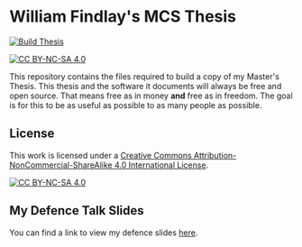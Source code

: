 # William Findlay's MCS Thesis

[![Build Thesis](https://github.com/willfindlay/masters-thesis/actions/workflows/compile.yml/badge.svg)](https://github.com/willfindlay/masters-thesis/actions/workflows/compile.yml)

[![CC BY-NC-SA 4.0][cc-by-nc-sa-shield]][cc-by-nc-sa]

This repository contains the files required to build a copy of my Master's Thesis. This
thesis and the software it documents will always be free and open source. That means free
as in money **and** free as in freedom. The goal is for this to be as useful as possible
to as many people as possible.

## License

This work is licensed under a
[Creative Commons Attribution-NonCommercial-ShareAlike 4.0 International License][cc-by-nc-sa].

[![CC BY-NC-SA 4.0][cc-by-nc-sa-image]][cc-by-nc-sa]

[cc-by-nc-sa]: http://creativecommons.org/licenses/by-nc-sa/4.0/
[cc-by-nc-sa-image]: https://licensebuttons.net/l/by-nc-sa/4.0/88x31.png
[cc-by-nc-sa-shield]: https://img.shields.io/badge/License-CC%20BY--NC--SA%204.0-lightgrey.svg

## My Defence Talk Slides

You can find a link to view my defence slides [here][talk-slides].

[talk-slides]: https://docs.google.com/presentation/d/1TGMeq21ZNQLwiVLPjnExlGF530lLS3C14kkxGwYkhrc/edit?usp=sharing
